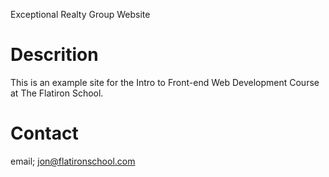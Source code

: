 Exceptional Realty Group Website
# Descrition

This is an example site for the Intro to Front-end Web Development Course at The Flatiron School.

# Contact

email; jon@flatironschool.com
